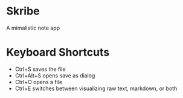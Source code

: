 # Skribe
A mimalistic note app

# Keyboard Shortcuts
- Ctrl+S saves the file
- Ctrl+Alt+S opens save as dialog
- Ctrl+O opens a file
- Ctrl+E switches between visualizing raw text, markdown, or both
